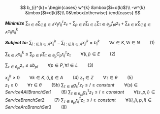 ﻿

<br/>
<br/>
<br/>

$$
b_{i}^{k}=
 \begin{cases}
   w^{k}  &\mbox{$i=o(k)$}\\
   -w^{k}  &\mbox{$i=d(k)$}\\
   0&\mbox{otherwise}
   \end{cases}
$$


***Minimize***
$\sum_{\tau\in \theta} \sum_{(i,j)\in A} v_{ij}r_{ij}^{\tau}z_{\tau}+ \sum_{p\in P}\sum_{l\in L}\sum_{\tau\in \theta _{pl}}  f_{pl}z _{\tau}+\sum_{k\in K} \sum_{(i,j)\in A} c_{ij}x_{ij}^{k}$

***Subject to:***
   $\sum_{j:(i,j)\in A} x_{ij}^{k}-\sum_{j:(j,i)\in A} x_{ji}^{k}=b_{i}^{k}
    \qquad \forall k\in K, \forall i\in N\qquad (1)$
   
$\sum_{k\in K}x_{ij}^{k} \leqslant \sum_{p\in P}\sum_{\tau\in \theta _{p}} C_{p}r_{ij}^{\tau}z_{\tau} \qquad \forall(i,j)\in E\qquad(2)$

   $\sum_{\tau\in \theta_{pl}}z_{\tau} \leqslant ub_{pl}\qquad \forall p\in P,\forall l\in L \qquad(3)$

   $x_{ij}^{k}\geqslant 0\qquad \forall k\in K,(i,j) \in A\qquad(4)$
   $z_{\tau}\in Z\qquad \forall \tau\in \theta\qquad(5)$
<br/>
$z_{\tau}\geqslant 0\qquad \forall \tau\in \theta\qquad(5b)$
$\sum_{\tau\in \theta}g_{s}^{\tau}z_{\tau} \leqslant /\geqslant constant \qquad \forall(s)\in Service4AllBranchSet1\qquad(6)$
$\sum_{\tau\in \theta_{pl}}g_{s}^{\tau}z_{\tau} \leqslant /\geqslant constant \qquad \forall(s,p,l)\in ServiceBranchSet2\qquad(7)$
$\sum_{\tau\in \theta_{pl}}r_{ij}^{\tau}z_{\tau} \leqslant /\geqslant constant \qquad \forall((i,j),p,l)\in ServiceArcBranchSet3\qquad(8)$